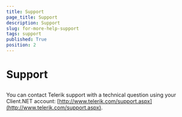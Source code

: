 ```yaml
---
title: Support
page_title: Support
description: Support
slug: for-more-help-support
tags: support
published: True
position: 2
---
```


# Support



## 

You can contact Telerik support with a technical question using your Client.NET account: 
        [http://www.telerik.com/support.aspx](http://www.telerik.com/support.aspx).


